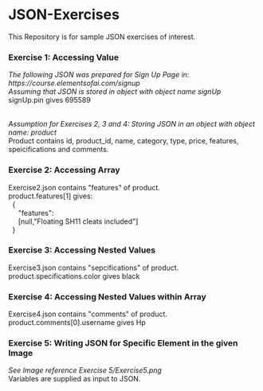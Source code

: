 # JSON-Exercises
This Repository is for sample JSON exercises of interest.

### Exercise 1: Accessing Value 
<i> 
The following JSON was prepared for Sign Up Page in: https://course.elementsofai.com/signup <br/>
Assuming that JSON is stored in object with object name signUp</i> <br/>
signUp.pin gives 695589
<br/><br/>

<i>Assumption for Exercises 2, 3 and 4: Storing JSON in an object with object name: product</i> <br/>
Product contains id, product_id, name, category, type, price, features, speicifications and comments.

### Exercise 2: Accessing Array  
Exercise2.json contains "features" of product. <br/>
product.features[1] gives:  <br/> 
{<br/>    
    "features":   <br/>    
        [null,"Floating SH11 cleats included"]  <br/> 
}

### Exercise 3: Accessing Nested Values
Exercise3.json contains "sepcifications" of product. <br/>
product.specifications.color gives black


### Exercise 4: Accessing Nested Values within Array
Exercise4.json contains "comments" of product. <br/>
product.comments[0].username gives Hp

### Exercise 5: Writing JSON for Specific Element in the given Image

<i> See Image reference Exercise 5/Exercise5.png </i><br/>
Variables are supplied as input to JSON.